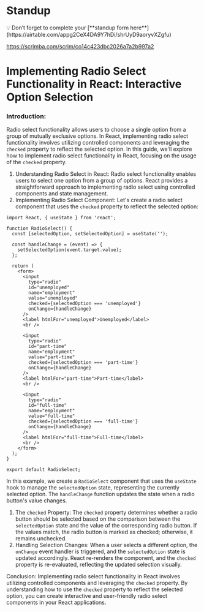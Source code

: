 # Standup

<aside>
💡 Don’t forget to complete your [**standup form here**](https://airtable.com/appg2CeX4DA9Y7hDi/shrUyD9aoryvXZgfu)

</aside>

https://scrimba.com/scrim/co14c423dbc2026a7a2b997a2

# Implementing Radio Select Functionality in React: Interactive Option Selection

### Introduction:
Radio select functionality allows users to choose a single option from a group of mutually exclusive options. In React, implementing radio select functionality involves utilizing controlled components and leveraging the `checked` property to reflect the selected option. In this guide, we'll explore how to implement radio select functionality in React, focusing on the usage of the `checked` property.

1. Understanding Radio Select in React:
Radio select functionality enables users to select one option from a group of options. React provides a straightforward approach to implementing radio select using controlled components and state management.
2. Implementing Radio Select Component:
Let's create a radio select component that uses the `checked` property to reflect the selected option:

```
import React, { useState } from 'react';

function RadioSelect() {
  const [selectedOption, setSelectedOption] = useState('');

  const handleChange = (event) => {
    setSelectedOption(event.target.value);
  };

  return (
    <form>
      <input
        type="radio"
        id="unemployed"
        name="employment"
        value="unemployed"
        checked={selectedOption === 'unemployed'}
        onChange={handleChange}
      />
      <label htmlFor="unemployed">Unemployed</label>
      <br />

      <input
        type="radio"
        id="part-time"
        name="employment"
        value="part-time"
        checked={selectedOption === 'part-time'}
        onChange={handleChange}
      />
      <label htmlFor="part-time">Part-time</label>
      <br />

      <input
        type="radio"
        id="full-time"
        name="employment"
        value="full-time"
        checked={selectedOption === 'full-time'}
        onChange={handleChange}
      />
      <label htmlFor="full-time">Full-time</label>
      <br />
    </form>
  );
}

export default RadioSelect;

```

In this example, we create a `RadioSelect` component that uses the `useState` hook to manage the `selectedOption` state, representing the currently selected option. The `handleChange` function updates the state when a radio button's value changes.

1. The `checked` Property:
The `checked` property determines whether a radio button should be selected based on the comparison between the `selectedOption` state and the value of the corresponding radio button. If the values match, the radio button is marked as checked; otherwise, it remains unchecked.
2. Handling Selection Changes:
When a user selects a different option, the `onChange` event handler is triggered, and the `selectedOption` state is updated accordingly. React re-renders the component, and the `checked` property is re-evaluated, reflecting the updated selection visually.

Conclusion:
Implementing radio select functionality in React involves utilizing controlled components and leveraging the `checked` property. By understanding how to use the `checked` property to reflect the selected option, you can create interactive and user-friendly radio select components in your React applications.
